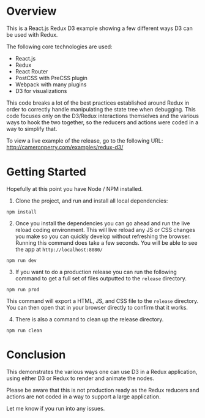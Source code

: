 # Overview

This is a React.js Redux D3 example showing a few different ways D3 can be used with Redux.

The following core technologies are used:

* React.js
* Redux
* React Router
* PostCSS with PreCSS plugin
* Webpack with many plugins
* D3 for visualizations

This code breaks a lot of the best practices established around Redux in order to correctly handle manipulating the state tree when debugging. This code focuses only on the D3/Redux interactions themselves and the various ways to hook the two together, so the reducers and actions were coded in a way to simplify that.

To view a live example of the release, go to the following URL: <http://cameronperry.com/examples/redux-d3/>

# Getting Started

Hopefully at this point you have Node / NPM installed.

1. Clone the project, and run and install all local dependencies:

  ```
npm install
```

2. Once you install the dependencies you can go ahead and run the live reload coding environment. This will live reload any JS or CSS changes you make so you can quickly develop without refreshing the browser. Running this command does take a few seconds. You will be able to see the app at `http://localhost:8080/`

  ```
npm run dev
```

3. If you want to do a production release you can run the following command to get a full set of files outputted to the `release` directory.

  ```
npm run prod
```

  This command will export a HTML, JS, and CSS file to the `release` directory. You can then open that in your browser directly to confirm that it works.

4. There is also a command to clean up the release directory.

  ```
npm run clean
```

# Conclusion

This demonstrates the various ways one can use D3 in a Redux application, using either D3 or Redux to render and animate the nodes.

Please be aware that this is not production ready as the Redux reducers and actions are not coded in a way to support a large application.

Let me know if you run into any issues.
